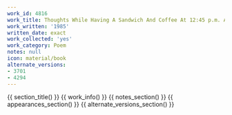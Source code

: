 ```yaml
---
work_id: 4816
work_title: Thoughts While Having A Sandwich And Coffee At 12:45 p.m. At A Local Cafe
work_written: '1985'
written_date: exact
work_collected: 'yes'
work_category: Poem
notes: null
icon: material/book
alternate_versions:
- 3701
- 4294
---
```


{{ section_title() }}
{{ work_info() }}
{{ notes_section() }}
{{ appearances_section() }}
{{ alternate_versions_section() }}